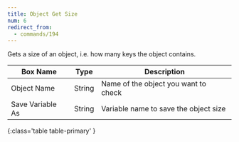```yaml
---
title: Object Get Size
num: 6
redirect_from:
  - commands/194
---
```


Gets a size of an object, i.e. how many keys the object contains.

| Box Name | Type | Description | 
|-------|--------|--------|
|Object Name|String|Name of the object you want to check
|Save Variable As|String|Variable name to save the object size
{:class='table table-primary' }















